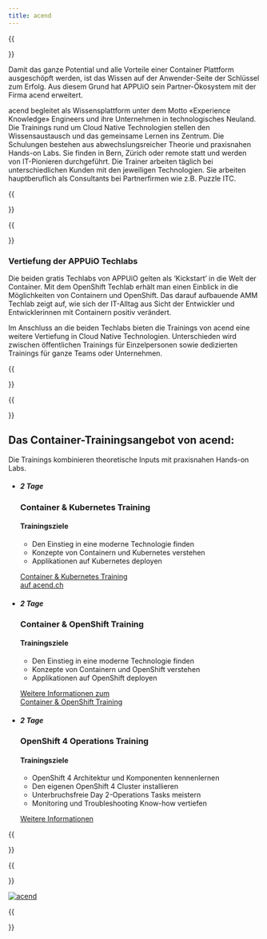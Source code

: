 ```yaml
---
title: acend
---
```

{{<section class="techlab-hero" header="images/header.svg">}}

Damit das ganze Potential und alle Vorteile einer Container Plattform ausgeschöpft werden, ist das Wissen auf der Anwender-Seite der Schlüssel zum Erfolg. Aus diesem Grund hat APPUiO sein Partner-Ökosystem mit der Firma acend erweitert.

acend begleitet als Wissensplattform unter dem Motto «Experience Knowledge» Engineers und ihre Unternehmen in technologisches Neuland. Die Trainings rund um Cloud Native Technologien stellen den Wissensaustausch und das gemeinsame Lernen ins Zentrum. Die Schulungen bestehen aus abwechslungsreicher Theorie und praxisnahen Hands-on Labs. Sie finden in Bern, Zürich oder remote statt und werden von IT-Pionieren durchgeführt.
Die Trainer arbeiten täglich bei unterschiedlichen Kunden mit den jeweiligen Technologien. Sie arbeiten hauptberuflich als Consultants bei Partnerfirmen wie z.B. Puzzle ITC.

{{</section>}}

{{<section class="darkblue">}}

### Vertiefung der APPUiO Techlabs

Die beiden gratis Techlabs von APPUiO gelten als ‘Kickstart’ in die Welt der Container. Mit dem OpenShift Techlab erhält man einen Einblick in die Möglichkeiten von Containern und OpenShift. Das darauf aufbauende AMM Techlab zeigt auf, wie sich der IT-Alltag aus Sicht der Entwickler und Entwicklerinnen mit Containern positiv verändert.

Im Anschluss an die beiden Techlabs bieten die Trainings von acend eine weitere Vertiefung in Cloud Native Technologien. Unterschieden wird zwischen öffentlichen Trainings für Einzelpersonen sowie dedizierten Trainings für ganze Teams oder Unternehmen.

{{</section>}}

{{<section class="cyan lab-content acend">}}

## Das Container-Trainingsangebot von acend:

Die Trainings kombinieren theoretische Inputs mit praxisnahen Hands-on Labs.

* ##### 2 Tage
  ### Container & Kubernetes Training

  #### Trainingsziele

  * Den Einstieg in eine moderne Technologie finden
  * Konzepte von Containern und Kubernetes verstehen
  * Applikationen auf Kubernetes deployen

  [Container & Kubernetes Training<br>auf acend.ch](https://acend.ch/trainings/container-kubernetes-basic/)

* ##### 2 Tage
  ### Container & OpenShift Training

  #### Trainingsziele

  * Den Einstieg in eine moderne Technologie finden
  * Konzepte von Containern und OpenShift verstehen
  * Applikationen auf OpenShift deployen

  [Weitere Informationen zum<br>Container & OpenShift Training](https://acend.ch/trainings/openshift/)

* ##### 2 Tage
  ### OpenShift 4 Operations Training

  #### Trainingsziele

  * OpenShift 4 Architektur und Komponenten kennenlernen
  * Den eigenen OpenShift 4 Cluster installieren
  * Unterbruchsfreie Day 2-Operations Tasks meistern
  * Monitoring und Troubleshooting Know-how vertiefen

  [Weitere Informationen](https://acend.ch/trainings/openshift4ops/)

{{</section>}}

{{<section class="has-text-centered">}}

[![acend](acend-logo.svg "acend")](https://acend.ch/)

{{</section>}}